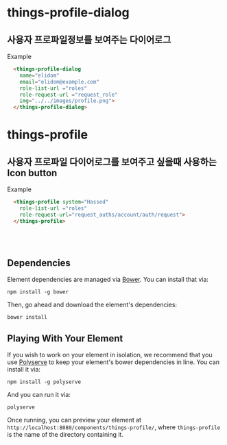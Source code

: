 # things-profile-dialog

## 사용자 프로파일정보를 보여주는 다이어로그

Example
```html
  <things-profile-dialog
    name="elidom"
    email="elidom@example.com"
    role-list-url ="roles"
    role-request-url ="request_role"
    img="../../images/profile.png">
  </things-profile-dialog>
```

# things-profile

## 사용자 프로파일 다이어로그를 보여주고 싶을때 사용하는 Icon button
Example
```html
  <things-profile system="Hassed"
    role-list-url ="roles"
    role-request-url="request_auths/account/auth/request">
  </things-profile>
```
<br><br>

## Dependencies

Element dependencies are managed via [Bower](http://bower.io/). You can
install that via:

    npm install -g bower

Then, go ahead and download the element's dependencies:

    bower install


## Playing With Your Element

If you wish to work on your element in isolation, we recommend that you use
[Polyserve](https://github.com/PolymerLabs/polyserve) to keep your element's
bower dependencies in line. You can install it via:

    npm install -g polyserve

And you can run it via:

    polyserve

Once running, you can preview your element at
`http://localhost:8080/components/things-profile/`, where `things-profile` is the name of the directory containing it.
